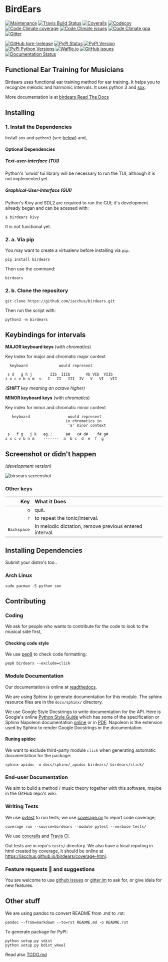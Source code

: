 # BirdEars

[![Maintenance](https://img.shields.io/maintenance/yes/2017.svg?style=flat)](https://github.com/iacchus/birdears/issues/new?title=Is+birdears+still+maintained&body=Please+file+an+issue+if+the+maintained+button+says+no)
[![Travis Build Status](https://img.shields.io/travis/iacchus/birdears.svg?style=flat&label=build)](https://travis-ci.org/iacchus/birdears)
[![Coveralls](https://img.shields.io/coveralls/iacchus/birdears.svg?style=flat&label=Coveralls)](https://coveralls.io/github/iacchus/birdears)
[![Codecov](https://img.shields.io/codecov/c/github/iacchus/birdears.svg?style=flat&label=Codecov)](https://codecov.io/gh/iacchus/birdears)
[![Code Climate coverage](https://img.shields.io/codeclimate/coverage/github/iacchus/birdears.svg?style=flat&label=Codeclimate)](https://codeclimate.com/github/iacchus/birdears)
[![Code Climate issues](https://img.shields.io/codeclimate/issues/github/iacchus/birdears.svg?style=flat&label=cclimate-issues)](https://codeclimate.com/github/iacchus/birdears/issues)
[![Code Climate gpa](https://img.shields.io/codeclimate/github/iacchus/birdears.svg?style=flat&label=cclimate-GPA)](https://codeclimate.com/github/iacchus/birdears)
[![Gitter](https://img.shields.io/gitter/room/birdears/Lobby.svg?style=flat)](https://gitter.im/birdears/Lobby)

[![GitHub (pre-)release](https://img.shields.io/github/release/iacchus/birdears/all.svg?style=flat)](https://github.com/iacchus/birdears/releases)
[![PyPI Status](https://img.shields.io/pypi/status/birdears.svg?style=flat&label=pypi-status)](https://pypi.python.org/pypi/birdears)
[![PyPI Version](https://img.shields.io/pypi/v/birdears.svg?style=flat)](https://pypi.python.org/pypi/birdears)
[![PyPI Python Versions](https://img.shields.io/pypi/pyversions/birdears.svg?style=flat)](https://pypi.python.org/pypi/birdears)
[![Waffle.io](https://img.shields.io/waffle/label/iacchus/birdears/in%20progress.svg?style=flat)](https://waffle.io/iacchus/birdears)
[![GitHub issues](https://img.shields.io/github/issues/iacchus/birdears.svg?style=flat&label=gh-issues)](https://github.com/iacchus/birdears/issues)
[![Documentation Status](https://readthedocs.org/projects/birdears/badge/?version=latest)](https://birdears.readthedocs.io/en/latest/?badge=latest)

## Functional Ear Training for Musicians

Birdears uses functional ear training method for ear training. It helps you to recognize melodic and harmonic intervals. It uses python 3 and [sox](http://sox.sourceforge.net/).

More documentation is at [birdears Read The Docs](https://birdears.readthedocs.io)

## Installing


### 1. Install the Dependencies

Install `sox` and `python3` (see [below](https://github.com/iacchus/birdears#installing--dependencies)) and,

#### Optional Dependencies

##### Text-user-interface (TUI)

Python's 'urwid' tui library will be necessary to run the TUI; although it is
not implemented yet.

##### Graphical-User-Interface (GUI)

Python's Kivy and SDL2 are required to run the GUI; it's development already
began and can be acessed with:

`$ birdears kivy`

It is not functional yet.

### 2. a. Via pip

You may want to create a virtualenv before installing via `pip`.

```
pip install birdears
```

Then use the command:

```
birdears
```

### 2. b. Clone the repository

```
git clone https://github.com/iacchus/birdears.git
```

Then run the script with:

```
python3 -m birdears
```

## Keybindings for intervals

**MAJOR keyboard keys** (with *chromatics*)

Key Index for major and chromatic major context


```
  keyboard              would represent

 s d   g h j        IIb  IIIb       Vb VIb  VIIb
z x c v b n m  <-  I   II   III  IV   V   VI   VII
```

*(**SHIFT** key meaning an octave higher)*

**MINOR keyboard keys** (with *chromatics*)

Key index for minor and chromatic minor context

```
   keyboard                 would represent
                           in chromatics in
                            'a' minor context

 s   f g   j k   eg.:      a#   c# d#    f# g#
z x c v b n m    -------  a  b c  d  e  f  g
```

## Screenshot or didn't happen

*(development version)*

![birsears screenshot](https://i.imgur.com/PSZCL2a.png)

### Other keys

| Key                  | What it Does                                            |
|                 ---: | :---                                                    |
| <kbd>q</kbd>         | quit.                                                   |
| <kbd>r</kbd>         | to repeat the tonic/interval.                           |
| <kbd>Backspace</kbd> | In melodic dictation, remove previous entered interval. |

## Installing  Dependencies

Submit your distro's too..

### Arch Linux

```
sudo pacman -S python sox
```

## Contributing

### Coding

We ask for people who wants to contribute for the code to look to the musical side first,

#### Checking code style

We use [pep8](https://pypi.python.org/pypi/pep8) to check code formatting:

```
pep8 birdears --exclude=click
```

### Module Documentation

Our documentation is online at [readthedocs](https://birdears.readthedocs.io).

We are using Sphinx to generate documentation for this module. The sphinx resource
files are in the `docs/sphinx/` directory.

We use Google Style Docstrings to write documentation for the API. Here is
Google's online [Python Style Guide](https://google.github.io/styleguide/pyguide.html)
which has some of the specification or Sphinx Napoleon documentation [online](http://www.sphinx-doc.org/en/stable/ext/napoleon.html)
or in [PDF](https://readthedocs.org/projects/sphinxcontrib-napoleon/downloads/pdf/latest/).
Napoleon is the extension used by Sphinx to render Google Docstrings in the
documentation.

#### Runing apidoc

We want to exclude third-party module `click` when generating automatic documentation for the package:

```
sphinx-apidoc -o docs/sphinx/_apidoc birdears/ birdears/click/
```

### End-user Documentation

We aim to build a method / music theory together with this software, maybe in the
GitHub repo's wiki.

### Writing Tests

We use [pytest](https://docs.pytest.org/en/latest/) to run tests; we use [coverage.py](https://coverage.readthedocs.io) to report code coverage;

```
coverage run --source=birdears --module pytest --verbose tests/
```

We use [coveralls](https://coveralls.io/github/iacchus/birdears) and [Travis CI](https://travis-ci.org/iacchus/birdears).

Out tests are in repo's `tests/` directory. We also have a local repoting in html created by coverage, it should be online at https://iacchus.github.io/birdears/coverage-html.

### Feature requests :gift: and suggestions

You are welcome to use [github issues](https://github.com/iacchus/birdears/issues) or [gitter.im](https://gitter.im/birdears/Lobby) to ask for, or give ideia for new features.

## Other stuff

We are using pandoc to convert README from .md to .rst:

```
pandoc --from=markdown --to=rst README.md -o README.rst
```

To generate package for PyPI:

```
python setup.py sdist
python setup.py bdist_wheel
```

Read also [TODO.md](TODO.md)
